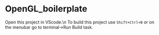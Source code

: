 # OpenGL_boilerplate
Open this project in VScode.\n
To build this project use ```Shift+Ctrl+B``` or on the menubar go to terminal->Run Build task.
